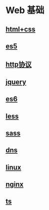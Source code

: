 # Web 基础

## [html+css](./html-css/readme.md)

## [es5](./js/es5/readme.md)

## [http协议](./agreement/readme.md)

## [jquery](./jquery/readme.md)

## [es6](./js/es6/readme.md)

## [less](./sass/readme.md)

## [sass](./sass/readme.md)

## [dns](./js/dns/readme.md)

## [linux](./linux/readme.md)

## [nginx](./nginx/readme.md)

## [ts](./ts/readme.md)
